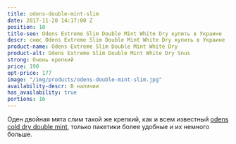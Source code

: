 ```yaml
---
title: odens-double-mint-slim
date: 2017-11-20 14:17:00 Z
position: 10
title-seo: Odens Extreme Slim Double Mint White Dry купить в Украине
descr: снюс Odens Extreme Slim Double Mint White Dry купить в Украине
product-name: Odens Extreme Slim Double Mint White Dry
product-alt: Odens Extreme Slim Double Mint White Dry Snus
strong: Очень крепкий
price: 190
opt-price: 177
image: "/img/products/odens-double-mint-slim.jpg"
availability-descr: В наличии
has_availability: true
portions: 16
---
```


Оден двойная мята слим такой же крепкий, как и всем известный [odens cold dry double mint](/odens-double-mint), только пакетики более удобные и их немного больше.